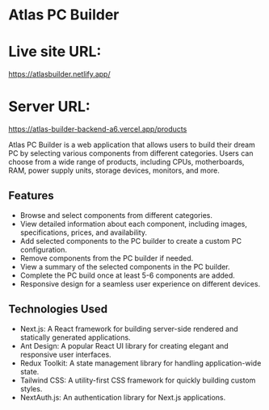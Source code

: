 # Atlas PC Builder
# Live site URL: 
https://atlasbuilder.netlify.app/

# Server URL:
https://atlas-builder-backend-a6.vercel.app/products

Atlas PC Builder is a web application that allows users to build their dream PC by selecting various components from different categories. Users can choose from a wide range of products, including CPUs, motherboards, RAM, power supply units, storage devices, monitors, and more.

## Features

- Browse and select components from different categories.
- View detailed information about each component, including images, specifications, prices, and availability.
- Add selected components to the PC builder to create a custom PC configuration.
- Remove components from the PC builder if needed.
- View a summary of the selected components in the PC builder.
- Complete the PC build once at least 5-6 components are added.
- Responsive design for a seamless user experience on different devices.

## Technologies Used

- Next.js: A React framework for building server-side rendered and statically generated applications.
- Ant Design: A popular React UI library for creating elegant and responsive user interfaces.
- Redux Toolkit: A state management library for handling application-wide state.
- Tailwind CSS: A utility-first CSS framework for quickly building custom styles.
- NextAuth.js: An authentication library for Next.js applications.



